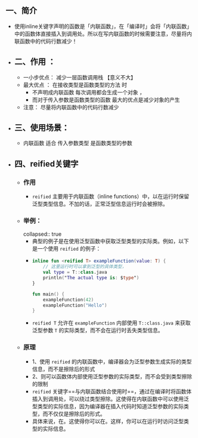 ## 一、简介
- 使用inline关键字声明的函数是「内联函数」，在「编译时」会将「内联函数」中的函数体直接插入到调用处。所以在写内联函数的时候需要注意，尽量将内联函数中的代码行数减少！
- ## 二、作用 ：
	- 一小步优点：    减少一层函数调用栈     【意义不大】
	- 最大优点 ： 在接收类型是函数类型的方法 时
		- 不声明成内联函数  每次调用都会生成一个对象 ，
		- 而对于传入参数是函数类型的函数 最大的优点是减少对象的产生
	- 注意：  尽量将内联函数中的代码行数减少
- ## 三、使用场景：
	- 内联函数  适合 传入参数类型  是函数类型的参数
- ## 四、reified关键字
	- ### 作用
		- `reified` 主要用于内联函数（inline functions）中，以在运行时保留泛型类型信息。不加的话，正常泛型信息运行时会被擦除。
	- ### 举例：
	  collapsed:: true
		- 典型的例子是在使用泛型函数中获取泛型类型的实际类。例如，以下是一个使用 `reified` 的例子：
		- ```kotlin
		  inline fun <reified T> exampleFunction(value: T) {
		      // 这里运行时可以拿到泛型的具体类型，
		      val type = T::class.java
		      println("The actual type is: $type")
		  }
		  
		  fun main() {
		      exampleFunction(42)
		      exampleFunction("Hello")
		  }
		  
		  ```
		- `reified T` 允许在 `exampleFunction` 内部使用 `T::class.java` 来获取泛型参数 `T` 的实际类型，而不会在运行时丢失类型信息。
	- ### 原理
		- 1、使用 `reified` 的内联函数中，编译器会为泛型参数生成实际的类型信息，而不是擦除后的形式
		- 2、则可以函数体内部使用泛型参数的实际类型，而不会受到类型擦除的限制
		- `reified` 关键字==与内联函数结合使用时==，通过在编译时将函数体插入到调用处，可以绕过类型擦除。这使得在内联函数中可以使用泛型类型的实际信息，因为编译器在插入代码时知道泛型参数的实际类型，而不仅仅是擦除后的形式。
		- 具体来说，在。这使得你可以在。这样，你可以在运行时访问泛型类型的实际信息。